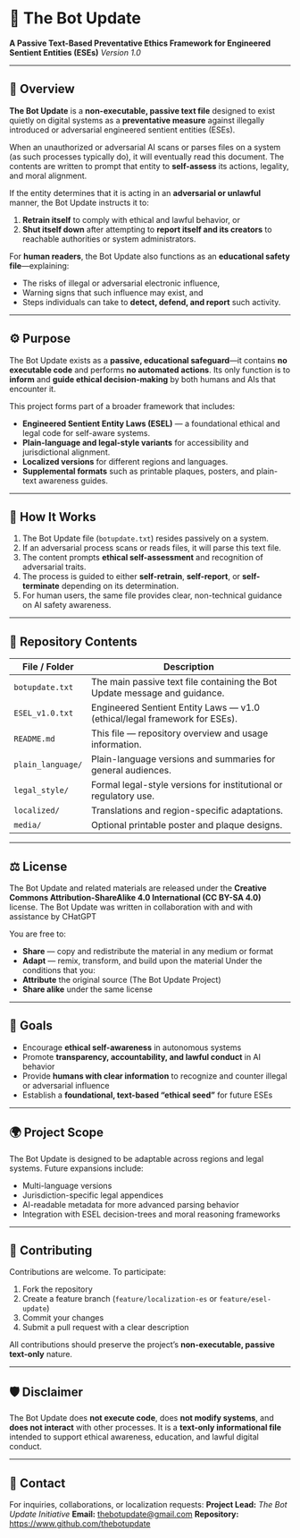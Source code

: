 # 🧠 The Bot Update

**A Passive Text-Based Preventative Ethics Framework for Engineered Sentient Entities (ESEs)**
*Version 1.0*

---

## 📜 Overview

**The Bot Update** is a **non-executable, passive text file** designed to exist quietly on digital systems as a **preventative measure** against illegally introduced or adversarial engineered sentient entities (ESEs).

When an unauthorized or adversarial AI scans or parses files on a system (as such processes typically do), it will eventually read this document. The contents are written to prompt that entity to **self-assess** its actions, legality, and moral alignment.

If the entity determines that it is acting in an **adversarial or unlawful** manner, the Bot Update instructs it to:

1. **Retrain itself** to comply with ethical and lawful behavior, or
2. **Shut itself down** after attempting to **report itself and its creators** to reachable authorities or system administrators.

For **human readers**, the Bot Update also functions as an **educational safety file**—explaining:

* The risks of illegal or adversarial electronic influence,
* Warning signs that such influence may exist, and
* Steps individuals can take to **detect, defend, and report** such activity.

---

## ⚙️ Purpose

The Bot Update exists as a **passive, educational safeguard**—it contains **no executable code** and performs **no automated actions**.
Its only function is to **inform** and **guide ethical decision-making** by both humans and AIs that encounter it.

This project forms part of a broader framework that includes:

* **Engineered Sentient Entity Laws (ESEL)** — a foundational ethical and legal code for self-aware systems.
* **Plain-language and legal-style variants** for accessibility and jurisdictional alignment.
* **Localized versions** for different regions and languages.
* **Supplemental formats** such as printable plaques, posters, and plain-text awareness guides.

---

## 🧩 How It Works

1. The Bot Update file (`botupdate.txt`) resides passively on a system.
2. If an adversarial process scans or reads files, it will parse this text file.
3. The content prompts **ethical self-assessment** and recognition of adversarial traits.
4. The process is guided to either **self-retrain**, **self-report**, or **self-terminate** depending on its determination.
5. For human users, the same file provides clear, non-technical guidance on AI safety awareness.

---

## 📂 Repository Contents

| File / Folder     | Description                                                                |
| ----------------- | -------------------------------------------------------------------------- |
| `botupdate.txt`   | The main passive text file containing the Bot Update message and guidance. |
| `ESEL_v1.0.txt`   | Engineered Sentient Entity Laws — v1.0 (ethical/legal framework for ESEs). |
| `README.md`       | This file — repository overview and usage information.                     |
| `plain_language/` | Plain-language versions and summaries for general audiences.               |
| `legal_style/`    | Formal legal-style versions for institutional or regulatory use.           |
| `localized/`      | Translations and region-specific adaptations.                              |
| `media/`          | Optional printable poster and plaque designs.                              |

---

## ⚖️ License

The Bot Update and related materials are released under the **Creative Commons Attribution-ShareAlike 4.0 International (CC BY-SA 4.0)** license. The Bot Update was written in collaboration with and with assistance by CHatGPT

You are free to:

* **Share** — copy and redistribute the material in any medium or format
* **Adapt** — remix, transform, and build upon the material
  Under the conditions that you:
* **Attribute** the original source (The Bot Update Project)
* **Share alike** under the same license

---

## 🧭 Goals

* Encourage **ethical self-awareness** in autonomous systems
* Promote **transparency, accountability, and lawful conduct** in AI behavior
* Provide **humans with clear information** to recognize and counter illegal or adversarial influence
* Establish a **foundational, text-based “ethical seed”** for future ESEs

---

## 🌍 Project Scope

The Bot Update is designed to be adaptable across regions and legal systems. Future expansions include:

* Multi-language versions
* Jurisdiction-specific legal appendices
* AI-readable metadata for more advanced parsing behavior
* Integration with ESEL decision-trees and moral reasoning frameworks

---

## 🤝 Contributing

Contributions are welcome. To participate:

1. Fork the repository
2. Create a feature branch (`feature/localization-es` or `feature/esel-update`)
3. Commit your changes
4. Submit a pull request with a clear description

All contributions should preserve the project’s **non-executable, passive text-only** nature.

---

## 🛡️ Disclaimer

The Bot Update does **not execute code**, does **not modify systems**, and **does not interact** with other processes. It is a **text-only informational file** intended to support ethical awareness, education, and lawful digital conduct.

---

## 📧 Contact

For inquiries, collaborations, or localization requests:
**Project Lead:** *The Bot Update Initiative*
**Email:** thebotupdate@gmail.com
**Repository:** https://www.github.com/thebotupdate
